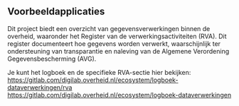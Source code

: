 ## Voorbeeldapplicaties

Dit project biedt een overzicht van gegevensverwerkingen binnen de overheid, waaronder het Register van de verwerkingsactiviteiten (RVA). Dit register documenteert hoe gegevens worden verwerkt, waarschijnlijk ter ondersteuning van transparantie en naleving van de Algemene Verordening Gegevensbescherming (AVG).

Je kunt het logboek en de specifieke RVA-sectie hier bekijken:
https://gitlab.com/digilab.overheid.nl/ecosystem/logboek-dataverwerkingen/rva
https://gitlab.com/digilab.overheid.nl/ecosystem/logboek-dataverwerkingen
